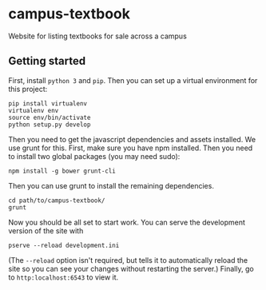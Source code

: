 campus-textbook
===============

Website for listing textbooks for sale across a campus

## Getting started

First, install `python 3` and `pip`. Then you can set up a virtual environment for this project:

    pip install virtualenv
    virtualenv env
    source env/bin/activate
    python setup.py develop

Then you need to get the javascript dependencies and assets installed. We use grunt for this. First, make sure you have npm installed. Then you need to install two global packages (you may need sudo):

    npm install -g bower grunt-cli

Then you can use grunt to install the remaining dependencies.

    cd path/to/campus-textbook/
    grunt

Now you should be all set to start work. You can serve the development version of the site with

    pserve --reload development.ini

(The `--reload` option isn't required, but tells it to automatically reload the site so you can see your changes without restarting the server.)
Finally, go to `http:localhost:6543` to view it.
